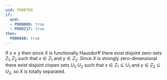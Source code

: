 ```yaml
---
uid: T000768
if:
  and:
  - P000009: true
  - P000217: true
then:
  P000048: true
---
```


If $x\neq y$ then since $X$ is functionally Hausdorff there exist disjoint zero-sets $Z_1, Z_2$ such that $x\in Z_1$ and $y\in Z_2$. Since $X$ is strongly zero-dimensional there exist disjoint clopen sets $U_1, U_2$ such that $x\in Z_1\subseteq U_1$ and $y\in Z_2\subseteq U_2$, so $X$ is totally separated.
